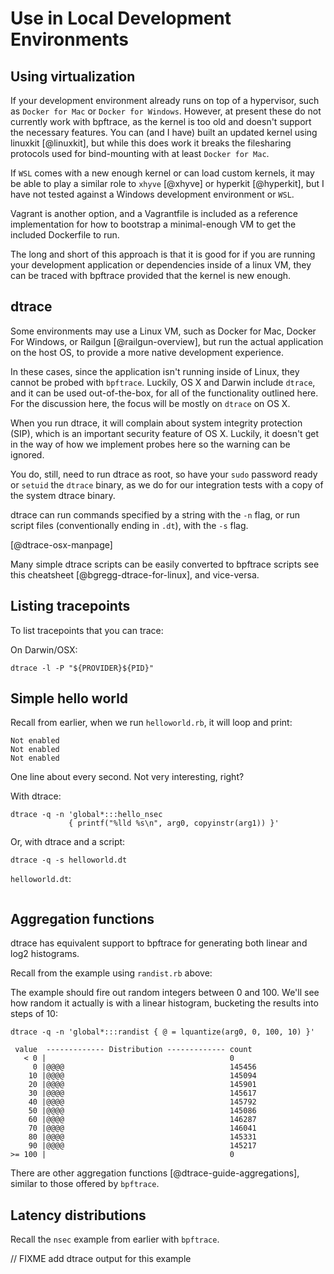 # Use in Local Development Environments

## Using virtualization

If your development environment already runs on top of a hypervisor, such as `Docker for Mac` or `Docker for Windows`. However, at present these do not currently work with bpftrace, as the kernel is too old and doesn't support the necessary features. You can (and I have) built an updated kernel using linuxkit [@linuxkit], but while this does work it breaks the filesharing protocols used for bind-mounting with at least `Docker for Mac`.

If `WSL` comes with a new enough kernel or can load custom kernels, it may be able to play a similar role to `xhyve` [@xhyve] or hyperkit [@hyperkit], but I have not tested against a Windows development environment or `WSL`.

Vagrant is another option, and a Vagrantfile is included as a reference implementation for how to bootstrap a minimal-enough VM to get the included Dockerfile to run.

The long and short of this approach is that it is good for if you are running your development application or dependencies inside of a linux VM, they can be traced with bpftrace provided that the kernel is new enough.

## dtrace

Some environments may use a Linux VM, such as Docker for Mac, Docker For Windows, or Railgun [@railgun-overview], but run the actual application on the host OS, to provide a more native development experience.

In these cases, since the application isn't running inside of Linux, they cannot be probed with `bpftrace`. Luckily, OS X and Darwin include `dtrace`, and it can be used out-of-the-box, for all of the functionality outlined here. For the discussion here, the focus will be mostly on `dtrace` on OS X.

When you run dtrace, it will complain about system integrity protection (SIP), which is an important security feature of OS X. Luckily, it doesn't get in the way of how we implement probes here so the warning can be ignored.

You do, still, need to run dtrace as root, so have your `sudo` password ready or `setuid` the `dtrace` binary, as we do for our integration tests with a copy of the system dtrace binary.

dtrace can run commands specified by a string with the `-n` flag, or run script files (conventionally ending in `.dt`), with the `-s` flag.

[@dtrace-osx-manpage]

Many simple dtrace scripts can be easily converted to bpftrace scripts see this cheatsheet [@bgregg-dtrace-for-linux], and vice-versa.

## Listing tracepoints

To list tracepoints that you can trace:

On Darwin/OSX:

```
dtrace -l -P "${PROVIDER}${PID}"
```

## Simple hello world

Recall from earlier, when we run `helloworld.rb`, it will loop and print:

```
Not enabled
Not enabled
Not enabled
```

One line about every second. Not very interesting, right?

With dtrace:

```
dtrace -q -n 'global*:::hello_nsec
             { printf("%lld %s\n", arg0, copyinstr(arg1)) }'
```

Or, with dtrace and a script:

```
dtrace -q -s helloworld.dt
```

`helloworld.dt`:
```{.awk include=examples/helloworld.dt}
```

## Aggregation functions

dtrace has equivalent support to bpftrace for generating both linear and log2 histograms. 

Recall from the example using `randist.rb` above:

The example should fire out random integers between 0 and 100. We'll see how random it actually is with a linear histogram,
bucketing the results into steps of 10:

```
dtrace -q -n 'global*:::randist { @ = lquantize(arg0, 0, 100, 10) }'
```

```
 value  ------------- Distribution ------------- count    
   < 0 |                                         0        
     0 |@@@@                                     145456   
    10 |@@@@                                     145094   
    20 |@@@@                                     145901   
    30 |@@@@                                     145617   
    40 |@@@@                                     145792   
    50 |@@@@                                     145086   
    60 |@@@@                                     146287   
    70 |@@@@                                     146041   
    80 |@@@@                                     145331   
    90 |@@@@                                     145217   
>= 100 |                                         0        

```

There are other aggregation functions [@dtrace-guide-aggregations], similar to those offered by `bpftrace`.

## Latency distributions

Recall the `nsec` example from earlier with `bpftrace`.

// FIXME add dtrace output for this example

